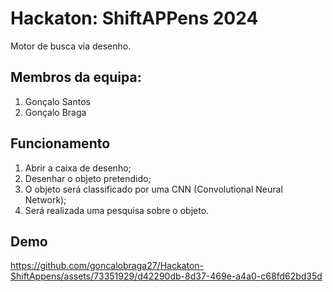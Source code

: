 # Hackaton: ShiftAPPens 2024

Motor de busca via desenho.

## Membros da equipa:

1. Gonçalo Santos
2. Gonçalo Braga

## Funcionamento

1. Abrir a caixa de desenho;
2. Desenhar o objeto pretendido;
3. O objeto será classificado por uma CNN (Convolutional Neural Network);
4. Será realizada uma pesquisa sobre o objeto.

## Demo

https://github.com/goncalobraga27/Hackaton-ShiftAppens/assets/73351929/d42290db-8d37-469e-a4a0-c68fd62bd35d
